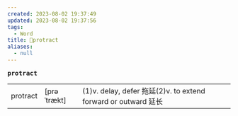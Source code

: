 ```yaml
---
created: 2023-08-02 19:37:49
updated: 2023-08-02 19:37:56
tags:
  - Word
title: 📖protract
aliases:
  - null
---
```


<pre><strong>protract</strong></pre>
|   |   |   |
|---|---|---|
|protract|[prəˈtrækt]|(1)v. delay, defer 拖延(2)v. to extend forward or outward 延⻓|